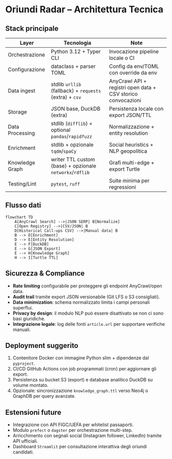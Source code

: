 # Oriundi Radar – Architettura Tecnica

## Stack principale

| Layer | Tecnologia | Note |
|-------|------------|------|
| Orchestrazione | Python 3.12 + Typer CLI | Invocazione pipeline locale o CI |
| Configurazione | dataclass + parser TOML | Config da env/TOML con override da env |
| Data ingest | stdlib `urllib` (fallback) + `requests` (extra) + `csv` | AnyCrawl API + registri open data + CSV storico convocazioni |
| Storage | JSON base, DuckDB (extra) | Persistenza locale con export JSON/TTL |
| Data Processing | stdlib (`difflib`) + optional `pandas`/`rapidfuzz` | Normalizzazione + entity resolution |
| Enrichment | stdlib + opzionale `tqdm`/`spaCy` | Social heuristics + NLP geopolitica |
| Knowledge Graph | writer TTL custom (base) + opzionale `networkx`/`rdflib` | Grafi multi-edge + export Turtle |
| Testing/Lint | `pytest`, `ruff` | Suite minima per regressioni |

## Flusso dati

```mermaid
flowchart TD
    A[AnyCrawl Search] -->|JSON SERP| B[Normalize]
    C[Open Registry] -->|CSV/JSON| B
    D[Historical Call-ups CSV] -->|Manual data| B
    B --> D[Enrichment]
    D --> E[Entity Resolution]
    E --> F[DuckDB]
    E --> G[JSON Export]
    E --> H[Knowledge Graph]
    H --> I[Turtle TTL]
```

## Sicurezza & Compliance

- **Rate limiting** configurabile per proteggere gli endpoint AnyCrawl/open data.
- **Audit trail** tramite export JSON versionabile (Git LFS o S3 consigliati).
- **Data minimization**: schema normalizzato limita i campi personali superflui.
- **Privacy by design**: il modulo NLP può essere disattivato se non ci sono basi giuridiche.
- **Integrazione legale**: log delle fonti `article.url` per supportare verifiche manuali.

## Deployment suggerito

1. Contenitore Docker con immagine Python slim + dipendenze dal `pyproject`.
2. CI/CD GitHub Actions con job programmati (cron) per aggiornare gli export.
3. Persistenza su bucket S3 (export) e database analitico DuckDB su volume montato.
4. Opzionale: sincronizzazione `knowledge_graph.ttl` verso Neo4j o GraphDB per query avanzate.

## Estensioni future

- Integrazione con API FIGC/UEFA per whitelist passaporti.
- Modulo `prefect` o `dagster` per orchestrazione multi-step.
- Arricchimento con segnali social (Instagram follower, LinkedIn) tramite API ufficiali.
- Dashboard `Streamlit` per consultazione interattiva degli oriundi candidati.
